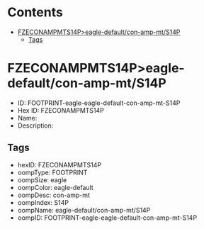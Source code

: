 



Contents
========

* [FZECONAMPMTS14P>eagle-default/con-amp-mt/S14P](#fzeconampmts14peagle-defaultcon-amp-mts14p)
	* [Tags](#tags)

# FZECONAMPMTS14P>eagle-default/con-amp-mt/S14P

- ID: FOOTPRINT-eagle-eagle-default-con-amp-mt-S14P
- Hex ID: FZECONAMPMTS14P
- Name: 
- Description: 

## Tags

- hexID: FZECONAMPMTS14P
- oompType: FOOTPRINT
- oompSize: eagle
- oompColor: eagle-default
- oompDesc: con-amp-mt
- oompIndex: S14P
- oompName: eagle-default/con-amp-mt/S14P
- oompID: FOOTPRINT-eagle-eagle-default-con-amp-mt-S14P
